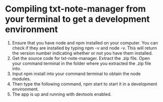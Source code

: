 # Compiling txt-note-manager from your terminal to get a development environment
1) Ensure that you have node and npm installed on your computer. You can check if they are installed by typing npm -v and node -v. This will return the version number 
indicating whether or not you have them installed.
2) Get the source code for txt-note-manager. Extract the .zip file. Open your command terminal in the folder where you extracted the .zip file into. 
3) Input npm install into your command terminal to obtain the node modules.
4) Then type the following command, npm start to start it in a development environment.
5) The app is up and running with devtools enabled.
